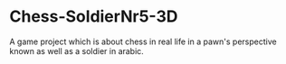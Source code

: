 # Chess-SoldierNr5-3D
A game project which is about chess in real life in a pawn's perspective known as well as a soldier in arabic.  
